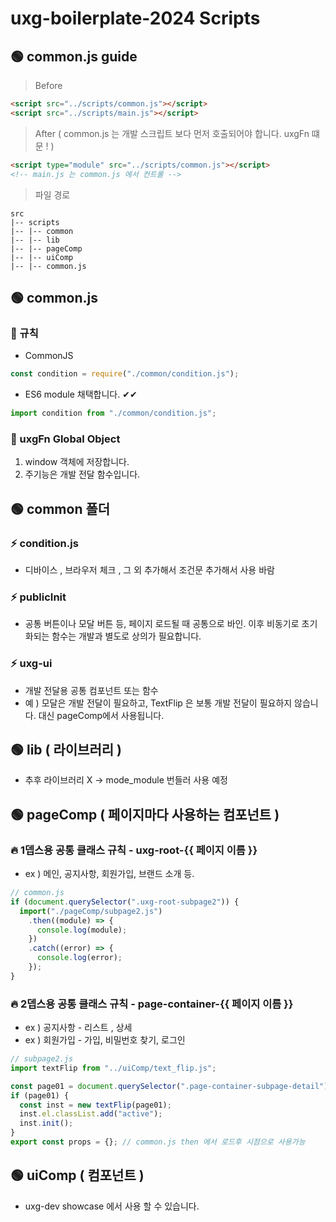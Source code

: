 # uxg-boilerplate-2024 Scripts

## 🟢 common.js guide

> Before

```html
<script src="../scripts/common.js"></script>
<script src="../scripts/main.js"></script>
```

> After ( common.js 는 개발 스크립트 보다 먼저 호출되어야 합니다. uxgFn 떄문 ! )

```html
<script type="module" src="../scripts/common.js"></script>
<!-- main.js 는 common.js 에서 컨트롤 -->
```

> 파일 경로

```lus
src
|-- scripts
|-- |-- common
|-- |-- lib
|-- |-- pageComp
|-- |-- uiComp
|-- |-- common.js
```

## 🟢 common.js

### 🌈 규칙

- CommonJS

```javascript
const condition = require("./common/condition.js");
```

- ES6 module 채택합니다. ✔✔

```javascript
import condition from "./common/condition.js";
```

### 🌈 uxgFn Global Object

1. window 객체에 저장합니다.
2. 주기능은 개발 전달 함수입니다.

## 🟢 common 폴더

### ⚡ condition.js

- 디바이스 , 브라우저 체크 , 그 외 추가해서 조건문 추가해서 사용 바람

### ⚡ publicInit

- 공통 버튼이나 모달 버튼 등, 페이지 로드될 때 공통으로 바인. 이후 비동기로 초기화되는 함수는 개발과 별도로 상의가 필요합니다.

### ⚡ uxg-ui

- 개발 전달용 공통 컴포넌트 또는 함수
- 예 ) 모달은 개발 전달이 필요하고, TextFlip 은 보통 개발 전달이 필요하지 않습니다. 대신 pageComp에서 사용됩니다.

## 🟢 lib ( 라이브러리 )

- 추후 라이브러리 X -> mode_module 번들러 사용 예정

## 🟢 pageComp ( 페이지마다 사용하는 컴포넌트 )

### 🔥 1뎁스용 공통 클래스 규칙 - uxg-root-{{ 페이지 이름 }}

- ex ) 메인, 공지사항, 회원가입, 브랜드 소개 등.

```javascript
// common.js
if (document.querySelector(".uxg-root-subpage2")) {
  import("./pageComp/subpage2.js")
    .then((module) => {
      console.log(module);
    })
    .catch((error) => {
      console.log(error);
    });
}
```

### 🔥 2뎁스용 공통 클래스 규칙 - page-container-{{ 페이지 이름 }}

- ex ) 공지사항 - 리스트 , 상세
- ex ) 회원가입 - 가입, 비밀번호 찾기, 로그인

```javascript
// subpage2.js
import textFlip from "../uiComp/text_flip.js";

const page01 = document.querySelector(".page-container-subpage-detail");
if (page01) {
  const inst = new textFlip(page01);
  inst.el.classList.add("active");
  inst.init();
}
export const props = {}; // common.js then 에서 로드후 시점으로 사용가능
```

## 🟢 uiComp ( 컴포넌트 )

- uxg-dev showcase 에서 사용 할 수 있습니다.

